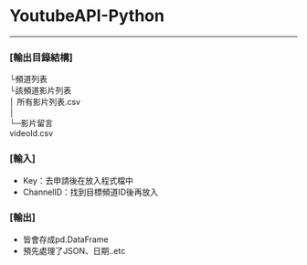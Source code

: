 # YoutubeAPI-Python
<hr>


### [輸出目錄結構]
└頻道列表 <br>
  └該頻道影片列表 <br>
     │  所有影片列表.csv <br>
     │  <br>
     └─影片留言 <br>
	         videoId.csv <br>

### [輸入]
- Key：去申請後在放入程式檔中
- ChannelID：找到目標頻道ID後再放入

### [輸出]
- 皆會存成pd.DataFrame
- 預先處理了JSON、日期..etc
